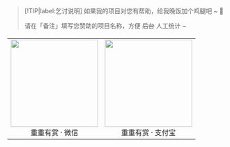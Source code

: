 > [!TIP|label:乞讨说明]
> 如果我的项目对您有帮助，给我晚饭加个鸡腿吧 ~ :new_moon_with_face:
>
> 请在「备注」填写您赞助的项目名称，方便 ~~后台~~ 人工统计 ~

<div style="width: 100%; margin-top: 20px; border: 0px; text-align: center">
  <table style="margin-top: 20px">
    <tr>
      <td style="text-align: center">
        <div>
          <div>
            <img
              src="https://xkcoding.com/resources/wechat-reward-image.png"
              width="200px"
            />
          </div>
          <div>重重有赏 · 微信</div>
        </div>
      </td>
      <td style="text-align: center">
        <div>
          <div>
            <img
              src="https://xkcoding.com/resources/alipay-reward-image.png"
              width="200px"
            />
          </div>
          <div>重重有赏 · 支付宝</div>
        </div>
      </td>
    </tr>
  </table>
</div>

